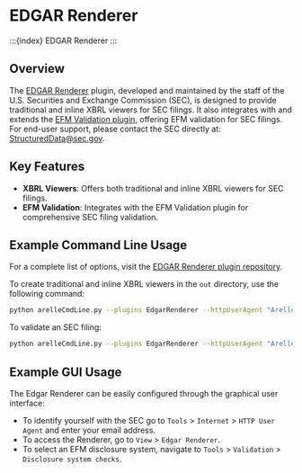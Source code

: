 # EDGAR Renderer

:::{index} EDGAR Renderer
:::

## Overview

The [EDGAR Renderer][github] plugin, developed and maintained by the staff of the U.S. Securities and Exchange
Commission (SEC), is designed to provide traditional and inline XBRL viewers for SEC filings. It also integrates with
and extends the [EFM Validation plugin][validate-efm], offering EFM validation for SEC filings. For end-user support,
please contact the SEC directly at: [StructuredData@sec.gov][sec-email].

## Key Features

- **XBRL Viewers**: Offers both traditional and inline XBRL viewers for SEC filings.
- **EFM Validation**: Integrates with the EFM Validation plugin for comprehensive SEC filing validation.

## Example Command Line Usage

For a complete list of options, visit the [EDGAR Renderer plugin repository][github].

To create traditional and inline XBRL viewers in the `out` directory, use the following command:

```bash
python arelleCmdLine.py --plugins EdgarRenderer --httpUserAgent "Arelle via <your-email-address>" --disclosureSystem efm --reports out --file filing-documents.zip
```

To validate an SEC filing:

```bash
python arelleCmdLine.py --plugins EdgarRenderer --httpUserAgent "Arelle via <your-email-address>" --disclosureSystem efm --validate --file filing-documents.zip
```

## Example GUI Usage

The Edgar Renderer can be easily configured through the graphical user interface:

- To identify yourself with the SEC go to `Tools` > `Internet` > `HTTP User Agent` and enter your email address.
- To access the Renderer, go to `View` > `Edgar Renderer`.
- To select an EFM disclosure system, navigate to `Tools` > `Validation` > `Disclosure system checks`.

[github]: https://github.com/Arelle/EdgarRenderer
[sec-email]: mailto:StructuredData@sec.gov
[validate-efm]: project:validation.md#validate-efm
